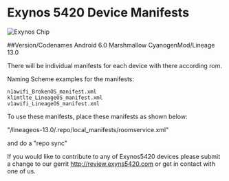 # Exynos 5420 Device Manifests

![Exynos Chip](http://www.androidcentral.com/sites/androidcentral.com/files/postimages/9274/exynos-5-octa.jpg)

##Version/Codenames
Android 6.0 Marshmallow
CyanogenMod/Lineage 13.0

There will be individual manifests for each device with there according rom.

Naming Scheme examples for the manifests:
```
n1awifi_BrokenOS_manifest.xml
klimtlte_LineageOS_manifest.xml
v1awifi_LineageOS_manifest.xml
```

To use these manifests, place these manifests as shown below:

"/lineageos-13.0/.repo/local_manifests/roomservice.xml"

and do a "repo sync"

If you would like to contribute to any of Exynos5420 devices please submit a change to our gerrit http://review.exyns5420.com or get in contact with one of us.
